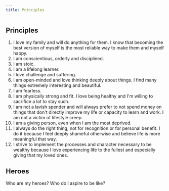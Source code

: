 ```yaml
---
title: Principles
---
```


## Principles
1. I love my family and will do anything for them. I know that becoming the best version of myself is the most reliable way to make them and myself happy.
2. I am conscientious, orderly and disciplined.
3. I am stoic.
4. I am a lifelong learner.
5. I love challenge and suffering.
6. I am open-minded and love thinking deeply about things. I find many things extremely interesting and beautiful.
7. I am fearless.
8. I am physically strong and fit. I love being healthy and I'm willing to sacrifice a lot to stay such.
9. I am not a lavish spender and will always prefer to not spend money on things that don't directly improve my life or capacity to learn and work. I am not a victim of lifestyle creep.
10. I am a giving person, even when I am the most deprived.
11. I always do the right thing, not for recognition or for personal benefit. I do it because I feel deeply shameful otherwise and believe life is more meaningful that way.
12. I strive to implement the processes and character necessary to be wealthy because I love experiencing life to the fullest and especially giving that my loved ones.

## Heroes
Who are my heroes? Who do I aspire to be like?
